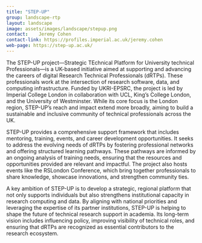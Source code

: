 ```yaml
---
title: "STEP-UP"
group: landscape-rtp
layout: landscape
image: assets/images/landscape/stepup.png
contact: 	Jeremy Cohen
contact-link: https://profiles.imperial.ac.uk/jeremy.cohen
web-page: https://step-up.ac.uk/
---
```


The STEP-UP project—Strategic TEchnical Platform for University technical Professionals—is a UK-based initiative aimed at supporting and advancing the careers of digital Research Technical Professionals (dRTPs). These professionals work at the intersection of research software, data, and computing infrastructure. Funded by UKRI-EPSRC, the project is led by Imperial College London in collaboration with UCL, King’s College London, and the University of Westminster. While its core focus is the London region, STEP-UP’s reach and impact extend more broadly, aiming to build a sustainable and inclusive community of technical professionals across the UK.

STEP-UP provides a comprehensive support framework that includes mentoring, training, events, and career development opportunities. It seeks to address the evolving needs of dRTPs by fostering professional networks and offering structured learning pathways. These pathways are informed by an ongoing analysis of training needs, ensuring that the resources and opportunities provided are relevant and impactful. The project also hosts events like the RSLondon Conference, which bring together professionals to share knowledge, showcase innovations, and strengthen community ties.

A key ambition of STEP-UP is to develop a strategic, regional platform that not only supports individuals but also strengthens institutional capacity in research computing and data. By aligning with national priorities and leveraging the expertise of its partner institutions, STEP-UP is helping to shape the future of technical research support in academia. Its long-term vision includes influencing policy, improving visibility of technical roles, and ensuring that dRTPs are recognized as essential contributors to the research ecosystem.
